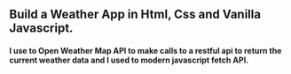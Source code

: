 ## Build a Weather App in Html, Css and Vanilla Javascript. 

#### I use to Open Weather Map API to make calls to a restful api to return the current weather data and I used to modern javascript fetch API.
